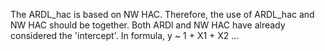 The ARDL_hac is based on NW HAC. Therefore, the use of ARDL_hac and NW HAC should be together. 
Both ARDl and NW HAC have already considered the 'intercept'. In formula, y ~ 1 + X1 + X2 ...
